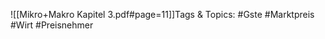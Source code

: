 
![[Mikro+Makro Kapitel 3.pdf#page=11]]Tags & Topics:
   #Gste
   #Marktpreis
   #Wirt
   #Preisnehmer